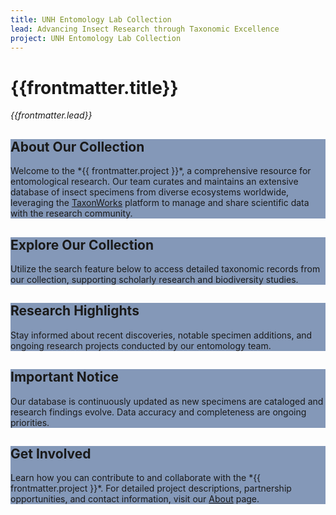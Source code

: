 ```yaml
---
title: UNH Entomology Lab Collection
lead: Advancing Insect Research through Taxonomic Excellence
project: UNH Entomology Lab Collection
---
```


# {{frontmatter.title}}  
_{{frontmatter.lead}}_

<div style="background-color: rgb(132, 152, 184);" class="shadow-md rounded-lg p-8 my-8">
  <h2 class="text-2xl font-bold mb-4">About Our Collection</h2>  
  <p>Welcome to the *{{ frontmatter.project }}*, a comprehensive resource for entomological research. Our team curates and maintains an extensive database of insect specimens from diverse ecosystems worldwide, leveraging the <a href="https://taxonworks.org" class="text-blue-600 hover:underline">TaxonWorks</a> platform to manage and share scientific data with the research community.</p>
</div>

<div style="background-color: rgb(132, 152, 184);" class="border border-gray-300 rounded-lg p-8 my-8">
  <h2 class="text-2xl font-bold mb-4">Explore Our Collection</h2>
  <p>Utilize the search feature below to access detailed taxonomic records from our collection, supporting scholarly research and biodiversity studies.</p>  
  <autocomplete-otu class="w-full max-w-lg mx-auto my-4"/>
</div>

<div style="background-color: rgb(132, 152, 184);" class="shadow-md rounded-lg p-8 my-8">
  <h2 class="text-2xl font-bold mb-4">Research Highlights</h2>
  <p class="text-gray-700">Stay informed about recent discoveries, notable specimen additions, and ongoing research projects conducted by our entomology team.</p>
</div>

<div style="background-color: rgb(132, 152, 184);" class="border border-gray-300 rounded-lg p-8 my-8">
  <h2 class="text-2xl font-bold mb-4">Important Notice</h2>
  <p class="text-gray-700">Our database is continuously updated as new specimens are cataloged and research findings evolve. Data accuracy and completeness are ongoing priorities.</p>
</div>

<div style="background-color: rgb(132, 152, 184);" class="shadow-md rounded-lg p-8 my-8">
  <h2 class="text-2xl font-bold mb-4">Get Involved</h2>
  <p>Learn how you can contribute to and collaborate with the *{{ frontmatter.project }}*. For detailed project descriptions, partnership opportunities, and contact information, visit our <a href="/about" class="text-blue-600 hover:underline">About</a> page.</p>
</div>
